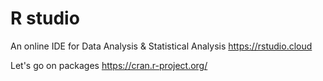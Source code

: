 # R studio

An online IDE for Data Analysis & Statistical Analysis 
https://rstudio.cloud

Let's go on packages
https://cran.r-project.org/

